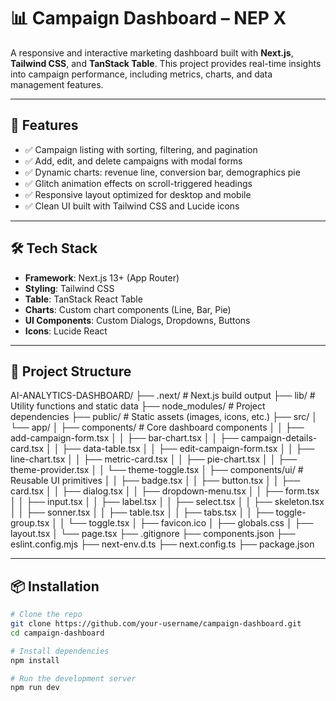 # 📊 Campaign Dashboard – NEP X

A responsive and interactive marketing dashboard built with **Next.js**, **Tailwind CSS**, and **TanStack Table**. This project provides real-time insights into campaign performance, including metrics, charts, and data management features.

---

## 🚀 Features

- ✅ Campaign listing with sorting, filtering, and pagination
- ✅ Add, edit, and delete campaigns with modal forms
- ✅ Dynamic charts: revenue line, conversion bar, demographics pie
- ✅ Glitch animation effects on scroll-triggered headings
- ✅ Responsive layout optimized for desktop and mobile
- ✅ Clean UI built with Tailwind CSS and Lucide icons

---

## 🛠 Tech Stack

- **Framework**: Next.js 13+ (App Router)
- **Styling**: Tailwind CSS
- **Table**: TanStack React Table
- **Charts**: Custom chart components (Line, Bar, Pie)
- **UI Components**: Custom Dialogs, Dropdowns, Buttons
- **Icons**: Lucide React

---

## 📁 Project Structure

AI-ANALYTICS-DASHBOARD/
├── .next/                  # Next.js build output
├── lib/                    # Utility functions and static data
├── node_modules/           # Project dependencies
├── public/                 # Static assets (images, icons, etc.)
├── src/
│   └── app/
│       ├── components/     # Core dashboard components
│       │   ├── add-campaign-form.tsx
│       │   ├── bar-chart.tsx
│       │   ├── campaign-details-card.tsx
│       │   ├── data-table.tsx
│       │   ├── edit-campaign-form.tsx
│       │   ├── line-chart.tsx
│       │   ├── metric-card.tsx
│       │   ├── pie-chart.tsx
│       │   ├── theme-provider.tsx
│       │   └── theme-toggle.tsx
│       ├── components/ui/  # Reusable UI primitives
│       │   ├── badge.tsx
│       │   ├── button.tsx
│       │   ├── card.tsx
│       │   ├── dialog.tsx
│       │   ├── dropdown-menu.tsx
│       │   ├── form.tsx
│       │   ├── input.tsx
│       │   ├── label.tsx
│       │   ├── select.tsx
│       │   ├── skeleton.tsx
│       │   ├── sonner.tsx
│       │   ├── table.tsx
│       │   ├── tabs.tsx
│       │   ├── toggle-group.tsx
│       │   └── toggle.tsx
│       ├── favicon.ico
│       ├── globals.css
│       ├── layout.tsx
│       └── page.tsx
├── .gitignore
├── components.json
├── eslint.config.mjs
├── next-env.d.ts
├── next.config.ts
├── package.json



---

## 📦 Installation

```bash
# Clone the repo
git clone https://github.com/your-username/campaign-dashboard.git
cd campaign-dashboard

# Install dependencies
npm install

# Run the development server
npm run dev


